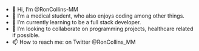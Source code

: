 - 👋 Hi, I’m @RonCollins-MM
- 👀 I’m a medical student, who also enjoys coding among other things.
- 🌱 I’m currently learning to be a full stack developer.
- 💞️ I’m looking to collaborate on programming projects, healthcare related if possible.
- 📫 How to reach me: on Twitter @RonCollins_MM

<!---
RonCollins-MM/RonCollins-MM is a ✨ special ✨ repository because its `README.md` (this file) appears on your GitHub profile.
You can click the Preview link to take a look at your changes.
--->
